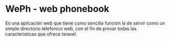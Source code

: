 <h1>WePh - web phonebook</h1>
Es una aplicación web que tiene como sencilla función la de servir como un simple directorio telefonico web, con el fin de provar todas las caracteristicas que ofrece laravel.
